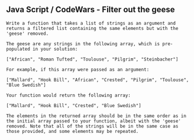 ## Java Script / CodeWars -  Filter out the geese ##

    Write a function that takes a list of strings as an argument and returns a filtered list containing the same elements but with the 'geese' removed.

    The geese are any strings in the following array, which is pre-populated in your solution:

`["African", "Roman Tufted", "Toulouse", "Pilgrim", "Steinbacher"]`

    For example, if this array were passed as an argument:

 `["Mallard", "Hook Bill", "African", "Crested", "Pilgrim", "Toulouse", "Blue Swedish"]`

    Your function would return the following array:

`["Mallard", "Hook Bill", "Crested", "Blue Swedish"]`

    The elements in the returned array should be in the same order as in the initial array passed to your function, albeit with the 'geese' removed. Note that all of the strings will be in the same case as those provided, and some elements may be repeated.

